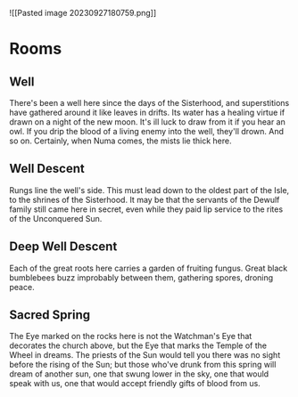![[Pasted image 20230927180759.png]]

# Rooms
## Well

There's been a well here since the days of the Sisterhood, and superstitions have gathered around it like leaves in drifts. Its water has a healing virtue if drawn on a night of the new moon. It's ill luck to draw from it if you hear an owl. If you drip the blood of a living enemy into the well, they'll drown. And so on. Certainly, when Numa comes, the mists lie thick here.
## Well Descent

Rungs line the well's side. This must lead down to the oldest part of the Isle, to the shrines of the Sisterhood. It may be that the servants of the Dewulf family still came here in secret, even while they paid lip service to the rites of the Unconquered Sun.
## Deep Well Descent

Each of the great roots here carries a garden of fruiting fungus. Great black bumblebees buzz improbably between them, gathering spores, droning peace.
## Sacred Spring

The Eye marked on the rocks here is not the Watchman's Eye that decorates the church above, but the Eye that marks the Temple of the Wheel in dreams. The priests of the Sun would tell you there was no sight before the rising of the Sun; but those who've drunk from this spring will dream of another sun, one that swung lower in the sky, one that would speak with us, one that would accept friendly gifts of blood from us.